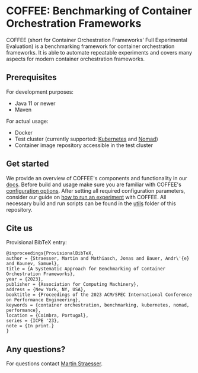 # COFFEE: Benchmarking of Container Orchestration Frameworks

COFFEE (short for Container Orchestration Frameworks' Full Experimental Evaluation) is a benchmarking framework for
container orchestration frameworks. It is able to automate repeatable experiments and covers
many aspects for modern container orchestration frameworks.

## Prerequisites

For development purposes:

- Java 11 or newer
- Maven

For actual usage:

- Docker
- Test cluster (currently supported: [Kubernetes](https://kubernetes.io/) and [Nomad](https://www.nomadproject.io/))
- Container image repository accessible in the test cluster

## Get started

We provide an overview of COFFEE's components and functionality in our [docs](https://github.com/DescartesResearch/COFFEE/blob/main/docs/overview.md). Before build and usage make sure you are familiar with COFFEE's [configuration options](https://github.com/DescartesResearch/COFFEE/blob/main/docs/configuration.md). After setting all required configuration parameters, consider our guide on [how to run an experiment](https://github.com/DescartesResearch/COFFEE/blob/main/docs/runExperiment.md) with COFFEE. All necessary build and run scripts can be found in the [utils](https://github.com/DescartesResearch/COFFEE/tree/main/utils) folder of this repository.

## Cite us

Provisional BibTeX entry:

```
@inproceedings{ProvisionalBibTeX,
author = {Straesser, Martin and Mathiasch, Jonas and Bauer, Andr\'{e} and Kounev, Samuel},
title = {A Systematic Approach for Benchmarking of Container Orchestration Frameworks},
year = {2023},
publisher = {Association for Computing Machinery},
address = {New York, NY, USA},
booktitle = {Proceedings of the 2023 ACM/SPEC International Conference on Performance Engineering},
keywords = {container orchestration, benchmarking, kubernetes, nomad, performance},
location = {Coimbra, Portugal},
series = {ICPE '23},
note = {In print.}
}
```

## Any questions?

For questions contact [Martin Straesser](https://se.informatik.uni-wuerzburg.de/software-engineering-group/staff/martin-straesser/).
